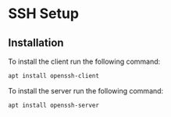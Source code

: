 # SSH Setup

## Installation

To install the client run the following command:

```bash
apt install openssh-client
```

To install the server run the following command:

```bash
apt install openssh-server
```
